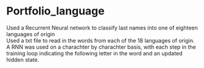 # Portfolio_language
Used a Recurrent Neural network to classify last names into one of eighteen languages of origin
<br>
Used a txt file to read in the words from each of the 18 languages of origin.
<br> 
A RNN was used on a charachter by charachter basis, with each step in the training loop indicating the following letter in the word and an updated hidden state.
